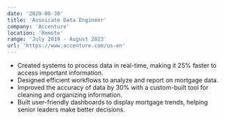 ```yaml
---
date: '2020-08-30'
title: 'Assoicate Data Engineer'
company: 'Accenture'
location: 'Remote'
range: 'July 2019 - August 2023'
url: 'https://www.accenture.com/us-en'
---
```



- Created systems to process data in real-time, making it 25% faster to access important information.
- Designed efficient workflows to analyze and report on mortgage data.
- Improved the accuracy of data by 30% with a custom-built tool for cleaning and organizing information.
- Built user-friendly dashboards to display mortgage trends, helping senior leaders make better decisions.